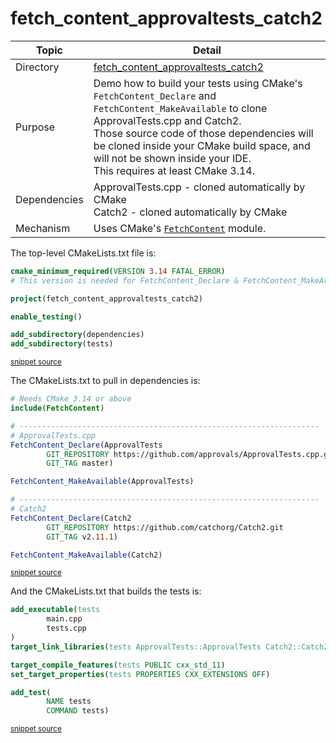 <!--
GENERATED FILE - DO NOT EDIT
This file was generated by [MarkdownSnippets](https://github.com/SimonCropp/MarkdownSnippets).
Source File: /fetch_content_approvaltests_catch2/mdsource/README.source.md
To change this file edit the source file and then execute ./run_markdown_templates.sh.
-->

# fetch_content_approvaltests_catch2

 <!-- include: fetch_content_approvaltests_catch2. path: /fetch_content_approvaltests_catch2/mdsource/fetch_content_approvaltests_catch2.include.md -->
| Topic        | Detail                                                       |
| ------------ | ------------------------------------------------------------ |
| Directory    | [fetch_content_approvaltests_catch2](/fetch_content_approvaltests_catch2/) |
| Purpose      | Demo how to build your tests using CMake's `FetchContent_Declare` and `FetchContent_MakeAvailable` to clone ApprovalTests.cpp and Catch2.<br />Those source code of those dependencies will be cloned inside your CMake build space, and will not be shown inside your IDE.<br />This requires at least CMake 3.14. |
| Dependencies | ApprovalTests.cpp - cloned automatically by CMake<br />Catch2 - cloned automatically by CMake |
| Mechanism    | Uses CMake's [`FetchContent`](https://cmake.org/cmake/help/latest/module/FetchContent.html) module. |
 <!-- end include: fetch_content_approvaltests_catch2. path: /fetch_content_approvaltests_catch2/mdsource/fetch_content_approvaltests_catch2.include.md -->

The top-level CMakeLists.txt file is:

 <!-- include: inc_fetch_content_approvaltests_catch2_cmakelists. path: /fetch_content_approvaltests_catch2/mdsource/inc_fetch_content_approvaltests_catch2_cmakelists.include.md -->

```cmake
cmake_minimum_required(VERSION 3.14 FATAL_ERROR)
# This version is needed for FetchContent_Declare & FetchContent_MakeAvailable

project(fetch_content_approvaltests_catch2)

enable_testing()

add_subdirectory(dependencies)
add_subdirectory(tests)
```
<sup><a href='https://github.com/claremacrae/ApprovalTests.cpp.CMakeSamples/blob/master/./fetch_content_approvaltests_catch2/CMakeLists.txt' title='File snippet was copied from'>snippet source</a></sup>
 <!-- end include: inc_fetch_content_approvaltests_catch2_cmakelists. path: /fetch_content_approvaltests_catch2/mdsource/inc_fetch_content_approvaltests_catch2_cmakelists.include.md -->

The CMakeLists.txt to pull in dependencies is:

 <!-- include: inc_fetch_content_approvaltests_catch2_dependencies_cmakelists. path: /fetch_content_approvaltests_catch2/mdsource/inc_fetch_content_approvaltests_catch2_dependencies_cmakelists.include.md -->

```cmake
# Needs CMake 3.14 or above
include(FetchContent)

# -------------------------------------------------------------------
# ApprovalTests.cpp
FetchContent_Declare(ApprovalTests
        GIT_REPOSITORY https://github.com/approvals/ApprovalTests.cpp.git
        GIT_TAG master)

FetchContent_MakeAvailable(ApprovalTests)

# -------------------------------------------------------------------
# Catch2
FetchContent_Declare(Catch2
        GIT_REPOSITORY https://github.com/catchorg/Catch2.git
        GIT_TAG v2.11.1)

FetchContent_MakeAvailable(Catch2)
```
<sup><a href='https://github.com/claremacrae/ApprovalTests.cpp.CMakeSamples/blob/master/./fetch_content_approvaltests_catch2/dependencies/CMakeLists.txt' title='File snippet was copied from'>snippet source</a></sup>
 <!-- end include: inc_fetch_content_approvaltests_catch2_dependencies_cmakelists. path: /fetch_content_approvaltests_catch2/mdsource/inc_fetch_content_approvaltests_catch2_dependencies_cmakelists.include.md -->

And the CMakeLists.txt that builds the tests is:

 <!-- include: inc_fetch_content_approvaltests_catch2_tests_cmakelists. path: /fetch_content_approvaltests_catch2/mdsource/inc_fetch_content_approvaltests_catch2_tests_cmakelists.include.md -->

```cmake
add_executable(tests
        main.cpp
        tests.cpp
)
target_link_libraries(tests ApprovalTests::ApprovalTests Catch2::Catch2)

target_compile_features(tests PUBLIC cxx_std_11)
set_target_properties(tests PROPERTIES CXX_EXTENSIONS OFF)

add_test(
        NAME tests
        COMMAND tests)
```
<sup><a href='https://github.com/claremacrae/ApprovalTests.cpp.CMakeSamples/blob/master/./fetch_content_approvaltests_catch2/tests/CMakeLists.txt' title='File snippet was copied from'>snippet source</a></sup>
 <!-- end include: inc_fetch_content_approvaltests_catch2_tests_cmakelists. path: /fetch_content_approvaltests_catch2/mdsource/inc_fetch_content_approvaltests_catch2_tests_cmakelists.include.md -->
